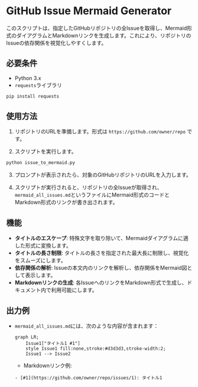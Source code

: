 # GitHub Issue Mermaid Generator

このスクリプトは、指定したGitHubリポジトリの全Issueを取得し、Mermaid形式のダイアグラムとMarkdownリンクを生成します。これにより、リポジトリのIssueの依存関係を視覚化しやすくします。

## 必要条件

- Python 3.x
- `requests`ライブラリ

```bash
pip install requests
```

## 使用方法

1. リポジトリのURLを準備します。形式は `https://github.com/owner/repo` です。

2. スクリプトを実行します。

```bash
python issue_to_mermaid.py
```

3. プロンプトが表示されたら、対象のGitHubリポジトリのURLを入力します。

4. スクリプトが実行されると、リポジトリの全Issueが取得され、`mermaid_all_issues.md`というファイルにMermaid形式のコードとMarkdown形式のリンクが書き出されます。

## 機能

- **タイトルのエスケープ**: 特殊文字を取り除いて、Mermaidダイアグラムに適した形式に変換します。
- **タイトルの長さ制限**: タイトルの長さを指定された最大長に制限し、視覚化をスムーズにします。
- **依存関係の解析**: Issueの本文内のリンクを解析し、依存関係をMermaid図として表示します。
- **Markdownリンクの生成**: 各IssueへのリンクをMarkdown形式で生成し、ドキュメント内で利用可能にします。

## 出力例

- `mermaid_all_issues.md`には、次のような内容が含まれます：

    ```mermaid
    graph LR;
        Issue1["タイトル1 #1"]
        style Issue1 fill:none,stroke:#d3d3d3,stroke-width:2;
        Issue1 --> Issue2
    ```

    - Markdownリンク例:
    
    ```
    - [#1](https://github.com/owner/repo/issues/1): タイトル1
    ```
